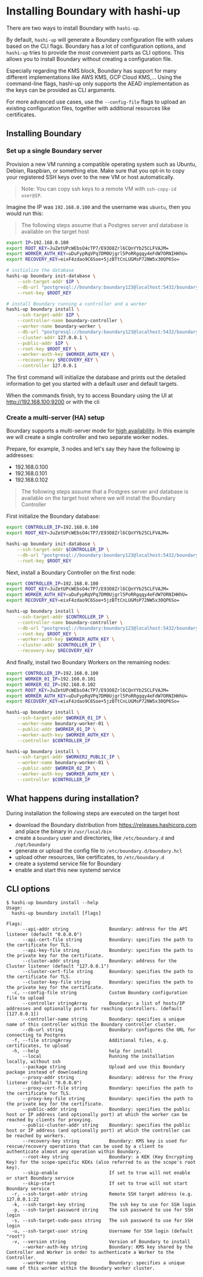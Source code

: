 # Installing Boundary with hashi-up

There are two ways to install Boundary with `hashi-up`.

By default, `hashi-up` will generate a Boundary configuration file with values based on the CLI flags.
Boundary has a lot of configuration options, and `hashi-up` tries to provide the most convenient parts as CLI options.
This allows you to install Boundary without creating a configuration file.

Especially regarding the KMS block, Boundary has support for many different implementations like AWS KMS, GCP Cloud KMS,...
Using the command-line flags, hashi-up only supports the AEAD implementation as the keys can be provided as CLI arguments.

For more advanced use cases, use the `--config-file` flags to upload an existing configuration files, together with additional resources like certificates.

## Installing Boundary

### Set up a single Boundary server

Provision a new VM running a compatible operating system such as Ubuntu, Debian, Raspbian, or something else. 
Make sure that you opt-in to copy your registered SSH keys over to the new VM or host automatically.

> Note: You can copy ssh keys to a remote VM with `ssh-copy-id user@IP`.

Imagine the IP was `192.168.0.100` and the username was `ubuntu`, then you would run this:

> The following steps assume that a Postgres server and database is available on the target host

```sh
export IP=192.168.0.100
export ROOT_KEY=JuZetUPcWEbsO4cTP7/E93O8Zrl6CQnYYb25CLFVAJM=
export WORKER_AUTH_KEY=uDuFypRqVPq7DM0Ujgrl5PoRRgqqy4eFdW7ORNIHHhU=
export RECOVERY_KEY=eixF4zdao9C6Soe+5jzBTtCnLUGMsP72NW5x30QP6So=

# initialize the database
hashi-up boundary init-database \
    --ssh-target-addr $IP \
    --db-url "postgresql://boundary:boundary123@localhost:5432/boundary?sslmode=disable" \
    --root-key $ROOT_KEY

# install Boundary running a controller and a worker
hashi-up boundary install \
    --ssh-target-addr $IP \
    --controller-name boundary-controller \
    --worker-name boundary-worker \
    --db-url "postgresql://boundary:boundary123@localhost:5432/boundary?sslmode=disable" \
    --cluster-addr 127.0.0.1 \
    --public-addr $IP \
    --root-key $ROOT_KEY \
    --worker-auth-key $WORKER_AUTH_KEY \
    --recovery-key $RECOVERY_KEY \
    --controller 127.0.0.1
```

The first command will initialize the database and prints out the detailed information to get you started with a default user and default targets.

When the commands finish, try to access Boundary using the UI at http://192.168.100:9200 or with the cli

### Create a multi-server (HA) setup

Boundary supports a multi-server mode for [high availability](https://www.boundaryproject.io/docs/installing/high-availability).
In this example we will create a single controller and two separate worker nodes.

Prepare, for example, 3 nodes and let's say they have the following ip addresses:

- 192.168.0.100
- 192.168.0.101
- 192.168.0.102

> The following steps assume that a Postgres server and database is available on the target host where we will install the Boundary Controller

First initialize the Boundary database:

``` sh
export CONTROLLER_IP=192.168.0.100
export ROOT_KEY=JuZetUPcWEbsO4cTP7/E93O8Zrl6CQnYYb25CLFVAJM=

hashi-up boundary init-database \
    --ssh-target-addr $CONTROLLER_IP \
    --db-url "postgresql://boundary:boundary123@localhost:5432/boundary?sslmode=disable" \
    --root-key $ROOT_KEY
```

Next, install a Boundary Controller on the first node:

``` sh
export CONTROLLER_IP=192.168.0.100
export ROOT_KEY=JuZetUPcWEbsO4cTP7/E93O8Zrl6CQnYYb25CLFVAJM=
export WORKER_AUTH_KEY=uDuFypRqVPq7DM0Ujgrl5PoRRgqqy4eFdW7ORNIHHhU=
export RECOVERY_KEY=eixF4zdao9C6Soe+5jzBTtCnLUGMsP72NW5x30QP6So=

hashi-up boundary install \
    --ssh-target-addr $CONTROLLER_IP \
    --controller-name boundary-controller \
    --db-url "postgresql://boundary:boundary123@localhost:5432/boundary?sslmode=disable" \
    --root-key $ROOT_KEY \
    --worker-auth-key $WORKER_AUTH_KEY \
    --cluster-addr $CONTROLLER_IP \
    --recovery-key $RECOVERY_KEY
```

And finally, install two Boundary Workers on the remaining nodes:

``` sh
export CONTROLLER_IP=192.168.0.100
export WORKER_01_IP=192.168.0.101
export WORKER_02_IP=192.168.0.102
export ROOT_KEY=JuZetUPcWEbsO4cTP7/E93O8Zrl6CQnYYb25CLFVAJM=
export WORKER_AUTH_KEY=uDuFypRqVPq7DM0Ujgrl5PoRRgqqy4eFdW7ORNIHHhU=
export RECOVERY_KEY=eixF4zdao9C6Soe+5jzBTtCnLUGMsP72NW5x30QP6So=

hashi-up boundary install \
    --ssh-target-addr $WORKER_01_IP \
    --worker-name boundary-worker-01 \
    --public-addr $WORKER_01_IP \
    --worker-auth-key $WORKER_AUTH_KEY \
    --controller $CONTROLLER_IP

hashi-up boundary install \
    --ssh-target-addr $WORKER2_PUBLIC_IP \
    --worker-name boundary-worker-01 \
    --public-addr $WORKER_02_IP \
    --worker-auth-key $WORKER_AUTH_KEY \
    --controller $CONTROLLER_IP
```

## What happens during installation?

During installation the following steps are executed on the target host

- download the Boundary distribution from https://releases.hashicorp.com and place the binary in `/usr/local/bin`
- create a `boundary` user and directories, like `/etc/boundary.d` and `/opt/boundary`
- generate or upload the config file to `/etc/boundary.d/boundary.hcl`
- upload other resources, like certificates, to `/etc/boundary.d`
- create a systemd service file for Boundary
- enable and start this new systemd service

## CLI options

```text
$ hashi-up boundary install --help
Usage:
  hashi-up boundary install [flags]

Flags:
      --api-addr string               Boundary: address for the API listener (default "0.0.0.0")
      --api-cert-file string          Boundary: specifies the path to the certificate for TLS.
      --api-key-file string           Boundary: specifies the path to the private key for the certificate.
      --cluster-addr string           Boundary: address for the Cluster listener (default "127.0.0.1")
      --cluster-cert-file string      Boundary: specifies the path to the certificate for TLS.
      --cluster-key-file string       Boundary: specifies the path to the private key for the certificate.
  -c, --config-file string            Custom Boundary configuration file to upload
      --controller stringArray        Boundary: a list of hosts/IP addresses and optionally ports for reaching controllers. (default [127.0.0.1])
      --controller-name string        Boundary: specifies a unique name of this controller within the Boundary controller cluster.
      --db-url string                 Boundary: configures the URL for connecting to Postgres
  -f, --file stringArray              Additional files, e.g. certificates, to upload
  -h, --help                          help for install
      --local                         Running the installation locally, without ssh
      --package string                Upload and use this Boundary package instead of downloading
      --proxy-addr string             Boundary: address for the Proxy listener (default "0.0.0.0")
      --proxy-cert-file string        Boundary: specifies the path to the certificate for TLS.
      --proxy-key-file string         Boundary: specifies the path to the private key for the certificate.
      --public-addr string            Boundary: specifies the public host or IP address (and optionally port) at which the worker can be reached by clients for proxying.
      --public-cluster-addr string    Boundary: specifies the public host or IP address (and optionally port) at which the controller can be reached by workers.
      --recovery-key string           Boundary: KMS key is used for rescue/recovery operations that can be used by a client to authenticate almost any operation within Boundary.
      --root-key string               Boundary: a KEK (Key Encrypting Key) for the scope-specific KEKs (also referred to as the scope's root key).
      --skip-enable                   If set to true will not enable or start Boundary service
      --skip-start                    If set to true will not start Boundary service
  -r, --ssh-target-addr string        Remote SSH target address (e.g. 127.0.0.1:22
  -k, --ssh-target-key string         The ssh key to use for SSH login
  -p, --ssh-target-password string    The ssh password to use for SSH login
  -s, --ssh-target-sudo-pass string   The ssh password to use for SSH login
  -u, --ssh-target-user string        Username for SSH login (default "root")
  -v, --version string                Version of Boundary to install
      --worker-auth-key string        Boundary: KMS key shared by the Controller and Worker in order to authenticate a Worker to the Controller.
      --worker-name string            Boundary: specifies a unique name of this worker within the Boundary worker cluster.
```
